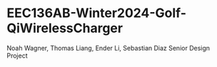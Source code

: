 # EEC136AB-Winter2024-Golf-QiWirelessCharger
Noah Wagner, Thomas Liang, Ender Li, Sebastian Diaz Senior Design Project
